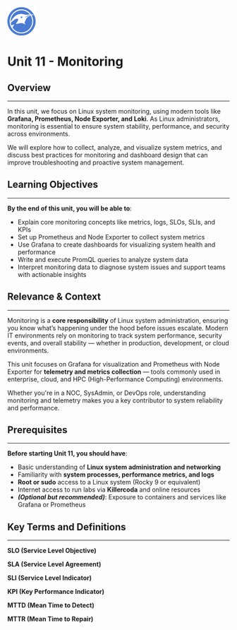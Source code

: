 <div class="flex-container">
        <img src="https://github.com/ProfessionalLinuxUsersGroup/img/blob/main/Assets/Logos/ProLUG_Round_Transparent_LOGO.png?raw=true" width="64" height="64"></img>
    <p>
        <h1>Unit 11 - Monitoring</h1>
    </p>
</div>

## Overview

---

In this unit, we focus on Linux system monitoring, using modern tools like **Grafana, Prometheus, Node Exporter, and Loki**. As Linux administrators, monitoring is essential to ensure system stability, performance, and security across environments.

We will explore how to collect, analyze, and visualize system metrics, and discuss best practices for monitoring and dashboard design that can improve troubleshooting and proactive system management.

## Learning Objectives

---

**By the end of this unit, you will be able to**:

- Explain core monitoring concepts like metrics, logs, SLOs, SLIs, and KPIs
- Set up Prometheus and Node Exporter to collect system metrics
- Use Grafana to create dashboards for visualizing system health and performance
- Write and execute PromQL queries to analyze system data
- Interpret monitoring data to diagnose system issues and support teams with actionable insights

## Relevance & Context

---

Monitoring is a **core responsibility** of Linux system administration, ensuring you know what’s happening under the hood before issues escalate. Modern IT environments rely on monitoring to track system performance, security events, and overall stability — whether in production, development, or cloud environments.

This unit focuses on Grafana for visualization and Prometheus with Node Exporter for **telemetry and metrics collection** — tools commonly used in enterprise, cloud, and HPC (High-Performance Computing) environments.

Whether you're in a NOC, SysAdmin, or DevOps role, understanding monitoring and telemetry makes you a key contributor to system reliability and performance.

## Prerequisites

---

**Before starting Unit 11, you should have**:

- Basic understanding of **Linux system administration and networking**
- Familiarity with **system processes, performance metrics, and logs**
- **Root or sudo** access to a Linux system (Rocky 9 or equivalent)
- Internet access to run labs via **Killercoda** and online resources
- **_(Optional but recommended)_**: Exposure to containers and services like Grafana or Prometheus

## Key Terms and Definitions

---

**SLO (Service Level Objective)**

**SLA (Service Level Agreement)**

**SLI (Service Level Indicator)**

**KPI (Key Performance Indicator)**

**MTTD (Mean Time to Detect)**

**MTTR (Mean Time to Repair)**
